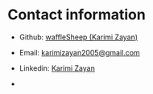 # Contact information

- Github: [waffleSheep (Karimi Zayan)](https://github.com/waffleSheep)

- Email: karimizayan2005@gmail.com

- Linkedin: [Karimi Zayan](https://www.linkedin.com/in/karimi-zayan-1a64a8264/)

- 


